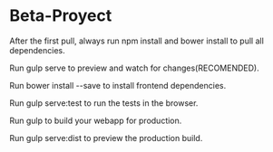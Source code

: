 # Beta-Proyect
After the first pull, always run npm install and bower install to pull all dependencies.

Run gulp serve to preview and watch for changes(RECOMENDED).

Run bower install --save <package> to install frontend dependencies.

Run gulp serve:test to run the tests in the browser.

Run gulp to build your webapp for production.

Run gulp serve:dist to preview the production build.
